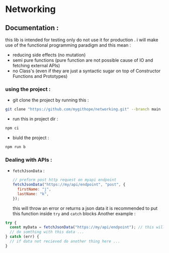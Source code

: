 # Networking

## Documentation :

this lib is intended for testing only
do not use it for production .
i will make use of the functional programming paradigm and this mean :

- reducing side effects (no mutation)
- semi pure functions (pure function are not possible cause of IO and fetching external APIs)
- no Class's (even if they are just a syntactic sugar on top of Constructor Functions and Prototypes)

### using the project :

- git clone the project by running this :

```sh
git clone "https://github.com/mygithope/networking.git" --branch main
```

- run this in project dir :

```sh
npm ci
```

- biuld the project :

```sh
npm run b
```

### Dealing with APIs :

- `fetchJsonData` :
  ```js
  // preform post http request on myapi endpoint
  fetchJsonData("https://my/api/endpoint", "post", {
    firstName: "j",
    lastName: "k",
  });
  ```
  this will throw an error or returns a json data
  it is recommended to put this function inside `try` and `catch` blocks
  Another example :

```js
try {
  const myData = fetchJsonData("https://my/api/endpoint"); // this will use the get method by default
  // do somthing with this data ...
} catch (err) {
  // if data not recieved do another thing here ...
}
```
